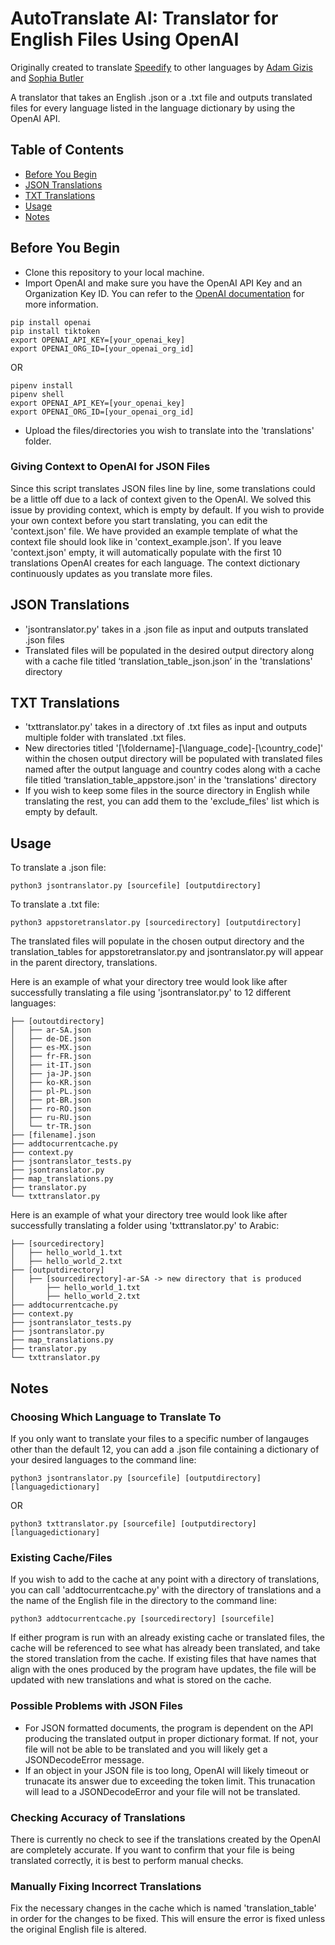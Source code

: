 # AutoTranslate AI: Translator for English Files Using OpenAI
Originally created to translate [Speedify](https://speedify.com) to other languages by [Adam Gizis](https://github.com/adamgizis) and [Sophia Butler](https://github.com/sophbutler)

A translator that takes an English .json or a .txt file and outputs translated files for every language listed in the language dictionary by using the OpenAI API.

## Table of Contents
- [Before You Begin](#before-you-begin)
- [JSON Translations](#json-translations)
- [TXT Translations](#txt-translations)
- [Usage](#usage)
- [Notes](#notes)

## Before You Begin
- Clone this repository to your local machine.
- Import OpenAI and make sure you have the OpenAI API Key and an Organization Key ID. You can refer to the [OpenAI documentation](https://platform.openai.com/docs/libraries) for more information.
```
pip install openai
pip install tiktoken
export OPENAI_API_KEY=[your_openai_key]
export OPENAI_ORG_ID=[your_openai_org_id]
```
OR
```
pipenv install
pipenv shell
export OPENAI_API_KEY=[your_openai_key]
export OPENAI_ORG_ID=[your_openai_org_id]
```
- Upload the files/directories you wish to translate into the 'translations' folder.

### Giving Context to OpenAI for JSON Files
Since this script translates JSON files line by line, some translations could be a little off due to a lack of context given to the OpenAI. We solved this issue by providing context, which is empty by default. If you wish to provide your own context before you start translating, you can edit the 'context.json' file. We have provided an example template of what the context file should look like in 'context_example.json'. If you leave 'context.json' empty, it will automatically populate with the first 10 translations OpenAI creates for each language. The context dictionary continuously updates as you translate more files.

## JSON Translations
- 'jsontranslator.py' takes in a .json file as input and outputs translated .json files
- Translated files will be populated in the desired output directory along with a cache file titled ‘translation_table_json.json’ in the 'translations' directory

## TXT Translations
- 'txttranslator.py' takes in a directory of .txt files as input and outputs multiple folder with translated .txt files.
- New directories titled '[\foldername\]-[\language_code\]-[\country_code\]' within the chosen output directory will be populated with translated files named after the output language and country codes along with a cache file titled ‘translation_table_appstore.json' in the 'translations' directory
- If you wish to keep some files in the source directory in English while translating the rest, you can add them to the 'exclude_files' list which is empty by default.

## Usage
To translate a .json file:
```
python3 jsontranslator.py [sourcefile] [outputdirectory]
```
To translate a .txt file:
```
python3 appstoretranslator.py [sourcedirectory] [outputdirectory]
```
The translated files will populate in the chosen output directory and the translation_tables for appstoretranslator.py and jsontranslator.py will appear in the parent directory, translations.

Here is an example of what your directory tree would look like after successfully translating a file using 'jsontranslator.py' to 12 different languages:
```
├── [outoutdirectory]
│   ├── ar-SA.json
│   ├── de-DE.json
│   ├── es-MX.json
│   ├── fr-FR.json
│   ├── it-IT.json
│   ├── ja-JP.json
│   ├── ko-KR.json
│   ├── pl-PL.json
│   ├── pt-BR.json
│   ├── ro-RO.json
│   ├── ru-RU.json
│   └── tr-TR.json
├── [filename].json
├── addtocurrentcache.py
├── context.py
├── jsontranslator_tests.py
├── jsontranslator.py
├── map_translations.py
├── translator.py
└── txttranslator.py
```
Here is an example of what your directory tree would look like after successfully translating a folder using 'txttranslator.py' to Arabic:
```
├── [sourcedirectory]
│   ├── hello_world_1.txt
│   ├── hello_world_2.txt
├── [outputdirectory]
│   ├── [sourcedirectory]-ar-SA -> new directory that is produced
│       ├── hello_world_1.txt
│       ├── hello_world_2.txt
├── addtocurrentcache.py
├── context.py
├── jsontranslator_tests.py
├── jsontranslator.py
├── map_translations.py
├── translator.py
└── txttranslator.py
```
## Notes
### Choosing Which Language to Translate To
If you only want to translate your files to a specific number of langauges other than the default 12, you can add a .json file containing a dictionary of your desired languages to the command line:
```
python3 jsontranslator.py [sourcefile] [outputdirectory] [languagedictionary]
```
OR
```
python3 txttranslator.py [sourcefile] [outputdirectory] [languagedictionary]
```
### Existing Cache/Files
If you wish to add to the cache at any point with a directory of translations, you can call 'addtocurrentcache.py' with the directory of translations and a the name of the English file in the directory to the command line:
```
python3 addtocurrentcache.py [sourcedirectory] [sourcefile]
```
If either program is run with an already existing cache or translated files, the cache will be referenced to see what has already been translated, and take the stored translation from the cache. If existing files that have names that align with the ones produced by the program have updates, the file will be updated with new translations and what is stored on the cache.
### Possible Problems with JSON Files
- For JSON formatted documents, the program is dependent on the API producing the translated output in proper dictionary format. If not, your file will not be able to be translated and you will likely get a JSONDecodeError message.
- If an object in your JSON file is too long, OpenAI will likely timeout or trunacate its answer due to exceeding the token limit. This trunacation will lead to a JSONDecodeError and your file will not be translated.
### Checking Accuracy of Translations
There is currently no check to see if the translations created by the OpenAI are completely accurate. If you want to confirm that your file is being translated correctly, it is best to perform manual checks.
### Manually Fixing Incorrect Translations
Fix the necessary changes in the cache which is named 'translation_table' in order for the changes to be fixed. This will ensure the error is fixed unless the original English file is altered.
